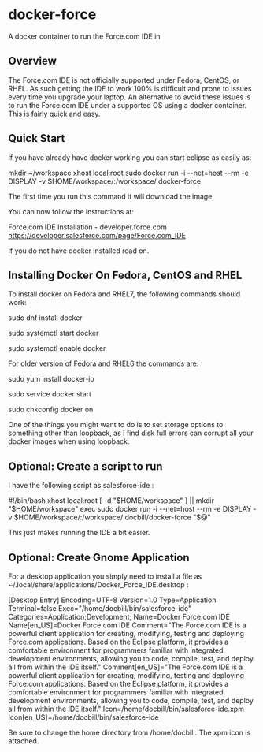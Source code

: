 # docker-force
A docker container to run the Force.com IDE in

## Overview

The Force.com IDE is not officially supported under Fedora, CentOS, or RHEL.   As such getting the IDE to work 100% is difficult and prone to issues every time you upgrade your laptop.   An alternative to avoid these issues is to run the Force.com IDE under a supported OS using a docker container.  This is fairly quick and easy.

 
## Quick Start

 
If you have already have docker working you can start eclipse as easily as:

 

mkdir ~/workspace
xhost local:root
sudo docker run -i --net=host --rm -e DISPLAY -v $HOME/workspace/:/workspace/ docker-force


The first time you run this command it will download the image.
 

You can now follow the instructions at:

Force.com IDE Installation - developer.force.com
https://developer.salesforce.com/page/Force.com_IDE

If you do not have docker installed read on.

 
## Installing Docker On Fedora, CentOS and RHEL

 

To install docker on Fedora and RHEL7, the following commands should work:

 

sudo dnf install docker

sudo systemctl start docker

sudo systemctl enable docker

 

For older version of Fedora and RHEL6 the commands are:

 

sudo yum install docker-io

sudo service docker start

sudo chkconfig docker on



One of the things you might want to do is to set storage options to something other than loopback, as I find disk full errors can corrupt all your docker images when using loopback.

## Optional: Create a script to run

I have the following script as salesforce-ide :


#!/bin/bash
xhost local:root
[ -d "$HOME/workspace" ] || mkdir "$HOME/workspace"
exec sudo docker run -i --net=host --rm -e DISPLAY -v $HOME/workspace/:/workspace/ docbill/docker-force "$@"

This just makes running the IDE a bit easier.

## Optional: Create Gnome Application

For a desktop application you simply need to install a file as ~/.local/share/applications/Docker_Force_IDE.desktop :

[Desktop Entry]
Encoding=UTF-8
Version=1.0
Type=Application
Terminal=false
Exec="/home/docbill/bin/salesforce-ide"
Categories=Application;Development;
Name=Docker Force.com IDE
Name[en_US]=Docker Force.com IDE
Comment="The Force.com IDE is a powerful client application for creating, modifying, testing and deploying Force.com applications. Based on the Eclipse platform, it provides a comfortable environment for programmers familiar with integrated development environments, allowing you to code, compile, test, and deploy all from within the IDE itself."
Comment[en_US]="The Force.com IDE is a powerful client application for creating, modifying, testing and deploying Force.com applications. Based on the Eclipse platform, it provides a comfortable environment for programmers familiar with integrated development environments, allowing you to code, compile, test, and deploy all from within the IDE itself."
Icon=/home/docbill/bin/salesforce-ide.xpm
Icon[en_US]=/home/docbill/bin/salesforce-ide

Be sure to change the home directory from /home/docbil .   The xpm icon is attached.


